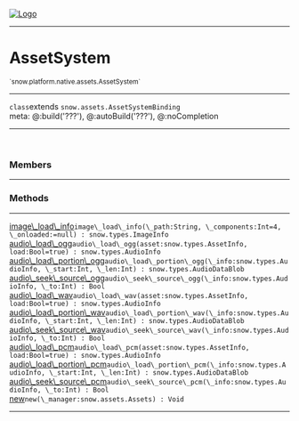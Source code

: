 
[![Logo](../../../../../images/logo.png)](../../../../../api/index.html)

---



<h1>AssetSystem</h1>
<small>`snow.platform.native.assets.AssetSystem`</small>



---

`class`extends <code><span>snow.assets.AssetSystemBinding</span></code>
<span class="meta">
<br/>meta: @:build(&#x27;???&#x27;), @:autoBuild(&#x27;???&#x27;), @:noCompletion
</span>


---

&nbsp;
&nbsp;



<h3>Members</h3> <hr/>





<h3>Methods</h3> <hr/><span class="method apipage">
            <a name="image_load_info"><a class="lift" href="#image_load_info">image\_load\_info</a></a><code class="signature apipage">image\_load\_info(\_path:String<span></span>, \_components:Int<span>=4</span>, \_onloaded:<span>=null</span>) : snow.types.ImageInfo</code><br/><span class="small_desc_flat"></span>
        </span>
    <span class="method apipage">
            <a name="audio_load_ogg"><a class="lift" href="#audio_load_ogg">audio\_load\_ogg</a></a><code class="signature apipage">audio\_load\_ogg(asset:snow.types.AssetInfo<span></span>, load:Bool<span>=true</span>) : snow.types.AudioInfo</code><br/><span class="small_desc_flat"></span>
        </span>
    <span class="method apipage">
            <a name="audio_load_portion_ogg"><a class="lift" href="#audio_load_portion_ogg">audio\_load\_portion\_ogg</a></a><code class="signature apipage">audio\_load\_portion\_ogg(\_info:snow.types.AudioInfo<span></span>, \_start:Int<span></span>, \_len:Int<span></span>) : snow.types.AudioDataBlob</code><br/><span class="small_desc_flat"></span>
        </span>
    <span class="method apipage">
            <a name="audio_seek_source_ogg"><a class="lift" href="#audio_seek_source_ogg">audio\_seek\_source\_ogg</a></a><code class="signature apipage">audio\_seek\_source\_ogg(\_info:snow.types.AudioInfo<span></span>, \_to:Int<span></span>) : Bool</code><br/><span class="small_desc_flat"></span>
        </span>
    <span class="method apipage">
            <a name="audio_load_wav"><a class="lift" href="#audio_load_wav">audio\_load\_wav</a></a><code class="signature apipage">audio\_load\_wav(asset:snow.types.AssetInfo<span></span>, load:Bool<span>=true</span>) : snow.types.AudioInfo</code><br/><span class="small_desc_flat"></span>
        </span>
    <span class="method apipage">
            <a name="audio_load_portion_wav"><a class="lift" href="#audio_load_portion_wav">audio\_load\_portion\_wav</a></a><code class="signature apipage">audio\_load\_portion\_wav(\_info:snow.types.AudioInfo<span></span>, \_start:Int<span></span>, \_len:Int<span></span>) : snow.types.AudioDataBlob</code><br/><span class="small_desc_flat"></span>
        </span>
    <span class="method apipage">
            <a name="audio_seek_source_wav"><a class="lift" href="#audio_seek_source_wav">audio\_seek\_source\_wav</a></a><code class="signature apipage">audio\_seek\_source\_wav(\_info:snow.types.AudioInfo<span></span>, \_to:Int<span></span>) : Bool</code><br/><span class="small_desc_flat"></span>
        </span>
    <span class="method apipage">
            <a name="audio_load_pcm"><a class="lift" href="#audio_load_pcm">audio\_load\_pcm</a></a><code class="signature apipage">audio\_load\_pcm(asset:snow.types.AssetInfo<span></span>, load:Bool<span>=true</span>) : snow.types.AudioInfo</code><br/><span class="small_desc_flat"></span>
        </span>
    <span class="method apipage">
            <a name="audio_load_portion_pcm"><a class="lift" href="#audio_load_portion_pcm">audio\_load\_portion\_pcm</a></a><code class="signature apipage">audio\_load\_portion\_pcm(\_info:snow.types.AudioInfo<span></span>, \_start:Int<span></span>, \_len:Int<span></span>) : snow.types.AudioDataBlob</code><br/><span class="small_desc_flat"></span>
        </span>
    <span class="method apipage">
            <a name="audio_seek_source_pcm"><a class="lift" href="#audio_seek_source_pcm">audio\_seek\_source\_pcm</a></a><code class="signature apipage">audio\_seek\_source\_pcm(\_info:snow.types.AudioInfo<span></span>, \_to:Int<span></span>) : Bool</code><br/><span class="small_desc_flat"></span>
        </span>
    <span class="method apipage">
            <a name="new"><a class="lift" href="#new">new</a></a><code class="signature apipage">new(\_manager:snow.assets.Assets<span></span>) : Void</code><br/><span class="small_desc_flat"></span>
        </span>
    





---

&nbsp;
&nbsp;
&nbsp;
&nbsp;